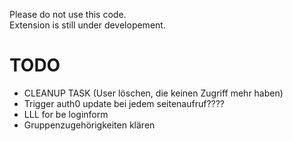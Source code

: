 Please do not use this code.<br/>
Extension is still under developement.

# TODO
- CLEANUP TASK (User löschen, die keinen Zugriff mehr haben)
- Trigger auth0 update bei jedem seitenaufruf????
- LLL for be loginform
- Gruppenzugehörigkeiten klären